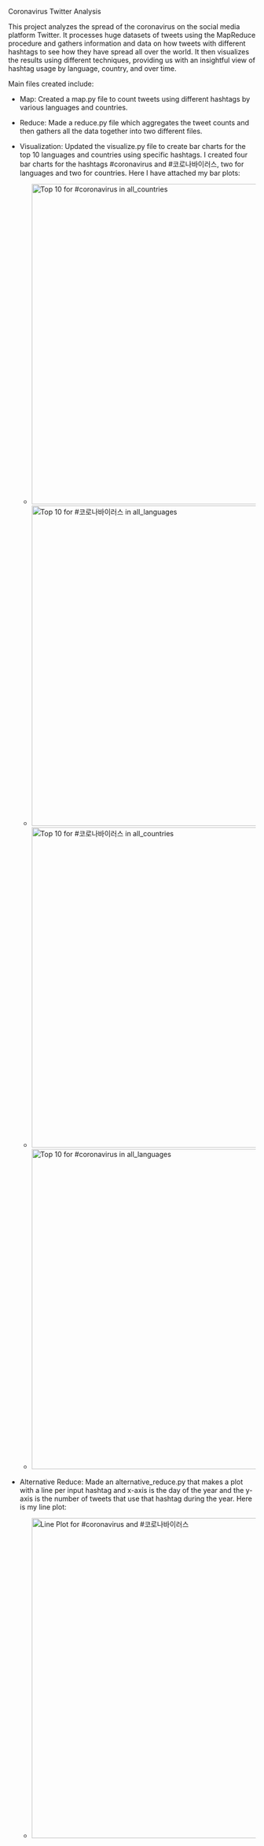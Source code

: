 Coronavirus Twitter Analysis

This project analyzes the spread of the coronavirus on the social media platform Twitter. It processes huge datasets of tweets using the MapReduce procedure and gathers information and data on how tweets with different hashtags to see how they have spread all over the world. It then visualizes the results using different techniques, providing us with an insightful view of hashtag usage by language, country, and over time.

Main files created include: 
- Map: Created a map.py file to count tweets using different hashtags by various languages and countries.
- Reduce: Made a reduce.py file which aggregates the tweet counts and then gathers all the data together into two different files.
- Visualization: Updated the visualize.py file to create bar charts for the top 10 languages and countries using specific hashtags. I created four bar charts for the hashtags #coronavirus and #코로나바이러스, two for languages and two for countries. Here I have attached my bar plots:
    - <img width="650" alt="Top 10 for #coronavirus in all_countries" src="https://github.com/user-attachments/assets/50540d89-f62b-44cf-be1e-4178bbd7e6e3" />
    - <img width="650" alt="Top 10 for #코로나바이러스 in all_languages" src="https://github.com/user-attachments/assets/c6c4b84c-1744-46a2-9265-b795b13558fd" />
    - <img width="650" alt="Top 10 for #코로나바이러스 in all_countries" src="https://github.com/user-attachments/assets/a4f702e4-a376-49fb-9b97-9c838f2459c8" />
    - <img width="650" alt="Top 10 for #coronavirus in all_languages" src="https://github.com/user-attachments/assets/c1c4a46c-75b7-4cac-94c3-432da650975b" />
    
- Alternative Reduce: Made an alternative_reduce.py that makes a plot with a line per input hashtag and x-axis is the day of the year and the y-axis is the number of tweets that use that hashtag during the year. Here is my line plot:
  - <img width="650" alt="Line Plot for #coronavirus and #코로나바이러스" src="https://github.com/user-attachments/assets/567cbb5e-b21b-4442-ad7a-9efd763e6361" />


